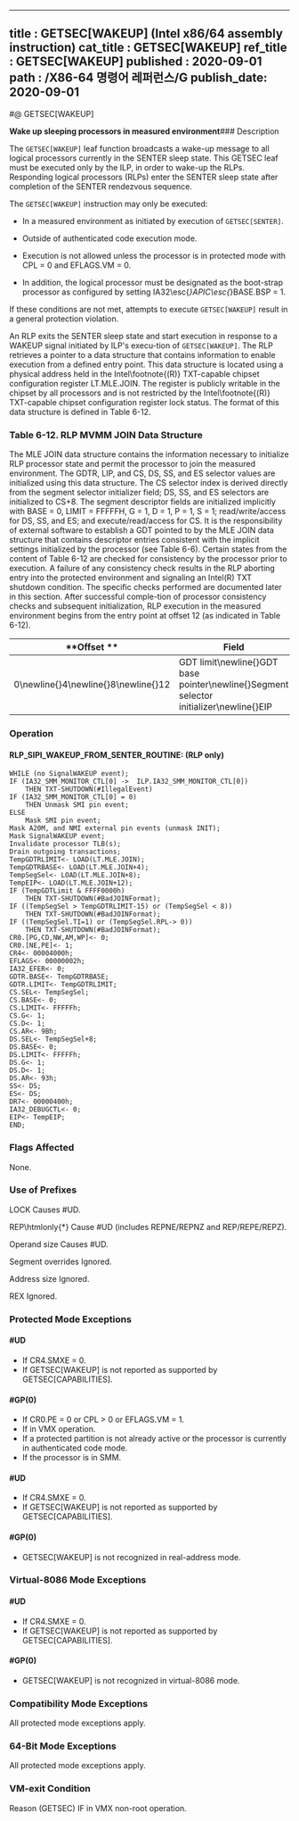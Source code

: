 ----------------------------
title : GETSEC[WAKEUP] (Intel x86/64 assembly instruction)
cat_title : GETSEC[WAKEUP]
ref_title : GETSEC[WAKEUP]
published : 2020-09-01
path : /X86-64 명령어 레퍼런스/G
publish_date: 2020-09-01
----------------------------
#@ GETSEC[WAKEUP]

**Wake up sleeping processors in measured environment**### Description


The `GETSEC[WAKEUP]` leaf function broadcasts a wake-up message to all logical processors currently in the SENTER sleep state. This GETSEC leaf must be executed only by the ILP, in order to wake-up the RLPs. Responding logical processors (RLPs) enter the SENTER sleep state after completion of the SENTER rendezvous sequence. 

The `GETSEC[WAKEUP]` instruction may only be executed: 

*  In a measured environment as initiated by execution of `GETSEC[SENTER]`. 

*  Outside of authenticated code execution mode. 

*  Execution is not allowed unless the processor is in protected mode with CPL = 0 and EFLAGS.VM = 0. 

*  In addition, the logical processor must be designated as the boot-strap processor as configured by setting IA32\esc{_}APIC\esc{_}BASE.BSP = 1. 

If these conditions are not met, attempts to execute `GETSEC[WAKEUP]` result in a general protection violation.

An RLP exits the SENTER sleep state and start execution in response to a WAKEUP signal initiated by ILP's execu-tion of `GETSEC[WAKEUP]`. The RLP retrieves a pointer to a data structure that contains information to enable execution from a defined entry point. This data structure is located using a physical address held in the Intel\footnote{(R)}  TXT-capable chipset configuration register LT.MLE.JOIN. The register is publicly writable in the chipset by all processors and is not restricted by the Intel\footnote{(R)}  TXT-capable chipset configuration register lock status. The format of this data structure is defined in Table 6-12.

###                                                      Table 6-12.  RLP MVMM JOIN Data Structure


The MLE JOIN data structure contains the information necessary to initialize RLP processor state and permit the processor to join the measured environment. The GDTR, LIP, and CS, DS, SS, and ES selector values are initialized using this data structure. The CS selector index is derived directly from the segment selector initializer field; DS, SS, and ES selectors are initialized to CS+8. The segment descriptor fields are initialized implicitly with BASE = 0, LIMIT = FFFFFH, G = 1, D = 1, P = 1, S = 1; read/write/access for DS, SS, and ES; and execute/read/access for CS. It is the responsibility of external software to establish a GDT pointed to by the MLE JOIN data structure that contains descriptor entries consistent with the implicit settings initialized by the processor (see Table 6-6). Certain states from the content of Table 6-12 are checked for consistency by the processor prior to execution. A failure of any consistency check results in the RLP aborting entry into the protected environment and signaling an Intel(R) TXT shutdown condition. The specific checks performed are documented later in this section. After successful comple-tion of processor consistency checks and subsequent initialization, RLP execution in the measured environment begins from the entry point at offset 12 (as indicated in Table 6-12).



|**Offset **|**Field**|
|-----------|---------|
|0\newline{}4\newline{}8\newline{}12|GDT limit\newline{}GDT base pointer\newline{}Segment selector initializer\newline{}EIP|

### Operation
#### RLP_SIPI_WAKEUP_FROM_SENTER_ROUTINE: (RLP only)
```info-verb
WHILE (no SignalWAKEUP event);
IF (IA32_SMM_MONITOR_CTL[0] ->  ILP.IA32_SMM_MONITOR_CTL[0])
    THEN TXT-SHUTDOWN(#IllegalEvent)
IF (IA32_SMM_MONITOR_CTL[0] = 0)
    THEN Unmask SMI pin event;
ELSE
    Mask SMI pin event;
Mask A20M, and NMI external pin events (unmask INIT);
Mask SignalWAKEUP event;
Invalidate processor TLB(s);
Drain outgoing transactions;
TempGDTRLIMIT<- LOAD(LT.MLE.JOIN);
TempGDTRBASE<- LOAD(LT.MLE.JOIN+4);
TempSegSel<- LOAD(LT.MLE.JOIN+8);
TempEIP<- LOAD(LT.MLE.JOIN+12);
IF (TempGDTLimit & FFFF0000h)
    THEN TXT-SHUTDOWN(#BadJOINFormat);
IF ((TempSegSel > TempGDTRLIMIT-15) or (TempSegSel < 8))
    THEN TXT-SHUTDOWN(#BadJOINFormat);
IF ((TempSegSel.TI=1) or (TempSegSel.RPL-> 0))
    THEN TXT-SHUTDOWN(#BadJOINFormat);
CR0.[PG,CD,NW,AM,WP]<- 0;
CR0.[NE,PE]<- 1;
CR4<- 00004000h;
EFLAGS<- 00000002h;
IA32_EFER<- 0;
GDTR.BASE<- TempGDTRBASE;
GDTR.LIMIT<- TempGDTRLIMIT;
CS.SEL<- TempSegSel;
CS.BASE<- 0;
CS.LIMIT<- FFFFFh;
CS.G<- 1;
CS.D<- 1;
CS.AR<- 9Bh;
DS.SEL<- TempSegSel+8;
DS.BASE<- 0;
DS.LIMIT<- FFFFFh;
DS.G<- 1;
DS.D<- 1;
DS.AR<- 93h;
SS<- DS;
ES<- DS;
DR7<- 00000400h;
IA32_DEBUGCTL<- 0;
EIP<- TempEIP;
END;
```
### Flags Affected


None.

### Use of Prefixes


LOCK Causes #UD.

REP\htmlonly{*} Cause #UD (includes REPNE/REPNZ and REP/REPE/REPZ).

Operand size Causes #UD.

Segment overrides Ignored.

Address size Ignored.

REX Ignored.


### Protected Mode Exceptions

#### #UD
* If CR4.SMXE = 0.
* If GETSEC[WAKEUP] is not reported as supported by GETSEC[CAPABILITIES].

#### #GP(0)
* If CR0.PE = 0 or CPL > 0 or EFLAGS.VM = 1.
* If in VMX operation.
* If a protected partition is not already active or the processor is currently in authenticated code mode.
* If the processor is in SMM.

#### #UD
* If CR4.SMXE = 0.
* If GETSEC[WAKEUP] is not reported as supported by GETSEC[CAPABILITIES].

#### #GP(0)
* GETSEC[WAKEUP] is not recognized in real-address mode.

### Virtual-8086 Mode Exceptions

#### #UD
* If CR4.SMXE = 0.
* If GETSEC[WAKEUP] is not reported as supported by GETSEC[CAPABILITIES].

#### #GP(0)
* GETSEC[WAKEUP] is not recognized in virtual-8086 mode.

### Compatibility Mode Exceptions



All protected mode exceptions apply.


### 64-Bit Mode Exceptions



All protected mode exceptions apply.

### VM-exit Condition


Reason (GETSEC) IF in VMX non-root operation.

